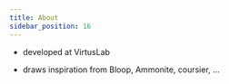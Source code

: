 ```yaml
---
title: About
sidebar_position: 16
---
```


- developed at VirtusLab

- draws inspiration from Bloop, Ammonite, coursier, …
